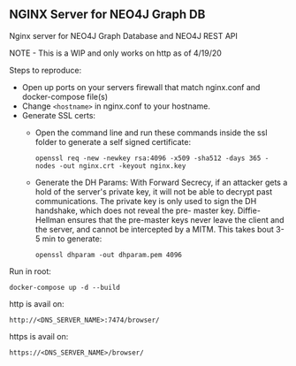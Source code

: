 ## NGINX Server for NEO4J Graph DB
Nginx server for NEO4J Graph Database and NEO4J REST API

NOTE - This is a WIP and only works on http as of 4/19/20

Steps to reproduce:

 - Open up ports on your servers firewall that match nginx.conf and docker-compose file(s)
 - Change ```<hostname>``` in nginx.conf to your hostname. 
 - Generate SSL certs:
    - Open the command line and run these commands inside the ssl folder to generate a self signed certificate:
    
      ```openssl req -new -newkey rsa:4096 -x509 -sha512 -days 365 -nodes -out nginx.crt -keyout nginx.key```
      
    - Generate the DH Params: With Forward Secrecy, if an attacker gets a hold of the server's private key, it will not be able to decrypt past communications. The private key is only used to sign the DH handshake, which does not reveal the pre- master key. Diffie-Hellman ensures that the pre-master keys never leave the client and the server, and cannot be intercepted by a MITM. This takes bout 3-5 min to generate:
    
      ```openssl dhparam -out dhparam.pem 4096```
 
 
 Run in root:
 
 ``` docker-compose up -d --build ```
 
 http is avail on:
 
 ```http://<DNS_SERVER_NAME>:7474/browser/```
 
 https is avail on: 
 
 ```https://<DNS_SERVER_NAME>/browser/```
